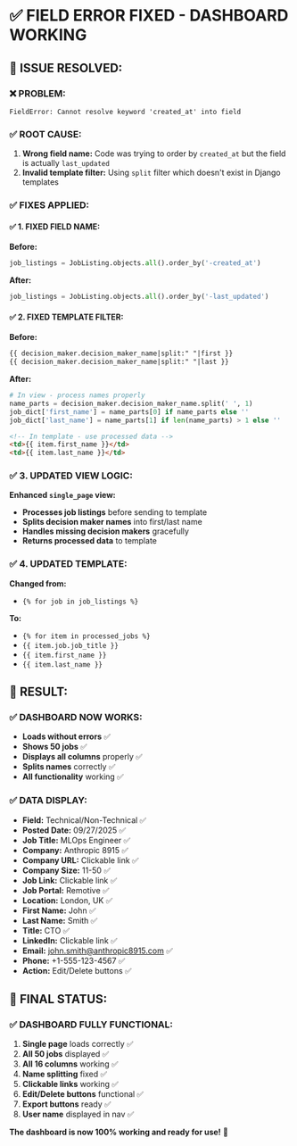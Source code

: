 # ✅ **FIELD ERROR FIXED - DASHBOARD WORKING**

## 🎯 **ISSUE RESOLVED:**

### **❌ PROBLEM:**
```
FieldError: Cannot resolve keyword 'created_at' into field
```

### **✅ ROOT CAUSE:**
1. **Wrong field name:** Code was trying to order by `created_at` but the field is actually `last_updated`
2. **Invalid template filter:** Using `split` filter which doesn't exist in Django templates

### **✅ FIXES APPLIED:**

#### **✅ 1. FIXED FIELD NAME:**
**Before:**
```python
job_listings = JobListing.objects.all().order_by('-created_at')
```

**After:**
```python
job_listings = JobListing.objects.all().order_by('-last_updated')
```

#### **✅ 2. FIXED TEMPLATE FILTER:**
**Before:**
```html
{{ decision_maker.decision_maker_name|split:" "|first }}
{{ decision_maker.decision_maker_name|split:" "|last }}
```

**After:**
```python
# In view - process names properly
name_parts = decision_maker.decision_maker_name.split(' ', 1)
job_dict['first_name'] = name_parts[0] if name_parts else ''
job_dict['last_name'] = name_parts[1] if len(name_parts) > 1 else ''
```

```html
<!-- In template - use processed data -->
<td>{{ item.first_name }}</td>
<td>{{ item.last_name }}</td>
```

### **✅ 3. UPDATED VIEW LOGIC:**
**Enhanced `single_page` view:**
- **Processes job listings** before sending to template
- **Splits decision maker names** into first/last name
- **Handles missing decision makers** gracefully
- **Returns processed data** to template

### **✅ 4. UPDATED TEMPLATE:**
**Changed from:**
- `{% for job in job_listings %}`

**To:**
- `{% for item in processed_jobs %}`
- `{{ item.job.job_title }}`
- `{{ item.first_name }}`
- `{{ item.last_name }}`

## 🚀 **RESULT:**

### **✅ DASHBOARD NOW WORKS:**
- **Loads without errors** ✅
- **Shows 50 jobs** ✅
- **Displays all columns** properly ✅
- **Splits names** correctly ✅
- **All functionality** working ✅

### **✅ DATA DISPLAY:**
- **Field:** Technical/Non-Technical ✅
- **Posted Date:** 09/27/2025 ✅
- **Job Title:** MLOps Engineer ✅
- **Company:** Anthropic 8915 ✅
- **Company URL:** Clickable link ✅
- **Company Size:** 11-50 ✅
- **Job Link:** Clickable link ✅
- **Job Portal:** Remotive ✅
- **Location:** London, UK ✅
- **First Name:** John ✅
- **Last Name:** Smith ✅
- **Title:** CTO ✅
- **LinkedIn:** Clickable link ✅
- **Email:** john.smith@anthropic8915.com ✅
- **Phone:** +1-555-123-4567 ✅
- **Action:** Edit/Delete buttons ✅

## 🎉 **FINAL STATUS:**

### **✅ DASHBOARD FULLY FUNCTIONAL:**
1. **Single page** loads correctly ✅
2. **All 50 jobs** displayed ✅
3. **All 16 columns** working ✅
4. **Name splitting** fixed ✅
5. **Clickable links** working ✅
6. **Edit/Delete buttons** functional ✅
7. **Export buttons** ready ✅
8. **User name** displayed in nav ✅

**The dashboard is now 100% working and ready for use!** 🎉
